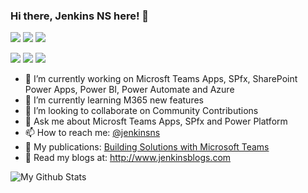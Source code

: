 ### Hi there, Jenkins NS here! 👋

![](https://img.shields.io/badge/Microsoft-MVP-blue)
![](https://img.shields.io/badge/Microsoft-MCT-red)
![](https://img.shields.io/badge/Office%20365-Consultant-orange)

![](https://img.shields.io/badge/MSTeams-Specialst-blueviolet)
![](https://img.shields.io/badge/SPFx-Specialst-blue)
![](https://img.shields.io/badge/PowerPlatform-Specialst-teal)


- 🔭 I’m currently working on Microsft Teams Apps, SPfx, SharePoint Power Apps, Power BI, Power Automate and Azure
- 🌱 I’m currently learning M365 new features
- 👯 I’m looking to collaborate on Community Contributions
- 💬 Ask me about Microsft Teams Apps, SPfx and Power Platform
- 📫 How to reach me: [@jenkinsns](https://twitter.com/jenkinsns)
- 📙 My publications: [Building Solutions with Microsoft Teams](https://www.amazon.in/Building-Solutions-Microsoft-Teams-Understanding-ebook/dp/B08R1F3KW5)
- 📰 Read my blogs at: http://www.jenkinsblogs.com

![My Github Stats](https://github-readme-stats.vercel.app/api?username=jenkinsns&show_icons=true)
